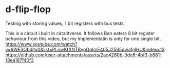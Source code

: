 # d-flip-flop
Testing with storing values, 1 bit registers with bus tests. 



This is a circuit i built in circuitverse.
It follows Ben eaters 8 bit register behaviour from this video, but my implementatin is only for one single bit.
https://www.youtube.com/watch?v=9WE3Obdjtv0&list=PLowKtXNTBypGqImE405J2565dvjafglHU&index=13
https://github.com/user-attachments/assets/2ac4260b-3de6-4bf3-b881-18ea187f40f3

